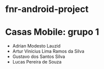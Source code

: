 # fnr-android-project

# Casas Mobile: grupo 1
- Adrian Modesto Lauzid
- Artur Vinícius Lima Ramos da Silva
- Gustavo dos Santos Silva
- Lucas Pereira de Souza
